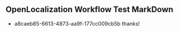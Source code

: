 ## OpenLocalization Workflow Test MarkDown
* a8caeb85-6613-4873-aa9f-177cc009cb5b 
thanks!<!--HONumber=Mar16_HO2-->
